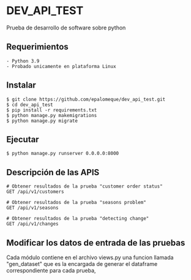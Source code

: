 # DEV_API_TEST

Prueba de desarrollo de software sobre python

## Requerimientos
    - Python 3.9
    - Probado unicamente en plataforma Linux

## Instalar 
    $ git clone https://github.com/epalomeque/dev_api_test.git
    $ cd dev_api_test 
    $ pip install -r requirements.txt
    $ python manage.py makemigrations
    $ python manage.py migrate

## Ejecutar
    $ python manage.py runserver 0.0.0.0:8000    

## Descripción de las APIS
    # Obtener resultados de la prueba "customer order status" 
    GET /api/v1/customers

    # Obtener resultados de la prueba "seasons problem"
    GET /api/v1/seasons
    
    # Obtener resultados de la prueba "detecting change"
    GET /api/v1/changes
    
## Modificar los datos de entrada de las pruebas
Cada módulo contiene en el archivo views.py una funcion llamada "gen_dataset" que es la encargada de generar 
el dataframe correspondiente para cada prueba,  
